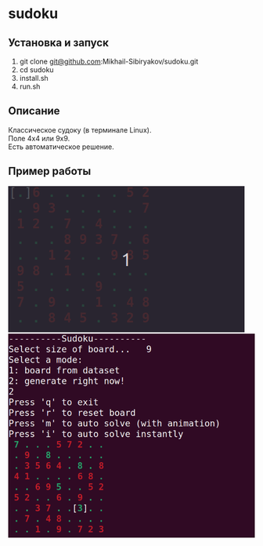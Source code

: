 # sudoku
## Установка и запуск
1. git clone git@github.com:Mikhail-Sibiryakov/sudoku.git
2. cd sudoku
3. install.sh
4. run.sh
## Описание
Классическое судоку (в терминале Linux).\
Поле 4х4 или 9х9.\
Есть автоматическое решение.
## Пример работы
![Решение ботом](./media/demo.gif)
![скрин](./media/screen1.png)